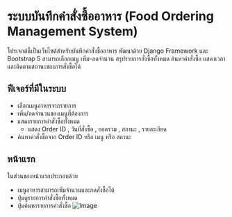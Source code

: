 # ระบบบันทึกคำสั่งซื้ออาหาร (Food Ordering Management System)
โปรเจกต์นี้เป็นเว็บไซต์สำหรับบันทึกคำสั่งซื้ออาหาร พัฒนาด้วย Django Framework และ Bootstrap 5 
สามารถเลือกเมนู เพิ่ม-ลดจำนวน สรุปรายการสั่งซื้อทั้งหมด ค้นหาคำสั่งซื้อ แสดงเวลาและติดตามสถานะของการสั่งซื้อได้
## ฟีเจอร์ที่มีในระบบ
- เลือกเมนูอาหารจากรายการ
- เพิ่ม/ลดจำนวนของเมนูที่ต้องการ
- แสดงรายการคำสั่งซื้อทั้งหมด
  - แสดง Order ID , วันที่สั่งซื้อ ,	ยอดรวม ,	สถานะ ,	รายละเอียด
- ค้นหาคำสั่งซื้อจาก Order ID หรือ เมนู หรือ สถานะ
## หน้าแรก 
ในส่วนของหน้าแรกประกอบด้วย
- เมนูอาหารสามารถเพิ่มจำนวนและกดสั่งซื้อได้
- ปุ่มดูรายการคำสั่งซื้อทั้งหมด
- ปุ่มค้นหารายการคำสั่งซื้อ
![Image](https://github.com/user-attachments/assets/8be5a777-2841-43b4-b6b4-fb5a2b4fad24)


